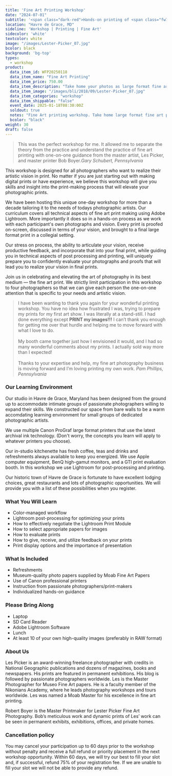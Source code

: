 ```yaml
---
title: 'Fine Art Printing Workshop'
date: "2024-07-01"
subtitle: '<span class="dark-red">Hands-on printing of <span class="fw7">your pictures</span> on our professional large-format printers.</span>'
location: "Havre de Grace, MD"
sideline: 'Workshop | Printing | Fine Art'
sidecolor: 'white'
textcolor: white
image: "/images/Lester-Picker_07.jpg"
bcolor: black
background: 'bg-top'
types:
  - workshop
product:
  data_item_id: WFP20250118
  data_item_name: "Fine Art Printing"
  data_item_price: 750.00
  data_item_description: "Take home your photos as large format fine art prints."
  data_item_image: "/images/bli/2018/09/Lester-Picker_07.jpg"
  data_item_categories: "workshop"
  data_item_shippable: "false"
  event_date: 2025-01-18T08:30:00Z
  soldout: true
  notes: "Fine Art printing workshop. Take home large format fine art prints."
  bcolor: "black"
weight: 30
draft: false
---
```

> This was the perfect workshop for me. It allowed me to separate the theory from the practice and understand the practice of fine art printing with one-on-one guidance from the master artist, Les Picker, and master printer Bob Boyer.<cite>Gary Schubert, Pennsylvania</cite>

This workshop is designed for all photographers who want to realize their artistic vision in print. No matter if you are just starting out with making digital prints or have experience, we believe this workshop will give you skills and insight into the print-making process that will elevate your photographic prints. 

We have been hosting this unique one-day workshop for more than a decade tailoring it to the needs of todays photographic artists. Our curriculum covers all technical aspects of fine art print making using Adobe Lightroom. More importantly it does so in a hands-on process as we work with each participant's own photographs and vision. Every print is proofed on-screen, discussed in terms of your vision, and brought to a final large format print in a collegial setting. 

Our stress on process, the ability to articulate your vision, receive productive feedback, and incorporate that into your final print, while guiding you in technical aspects of post processing and printing, will uniquely prepare you to confidently  evaluate your photographs and proofs that will lead you to realize your vision in final prints.

Join us in celebrating and elevating the art of photography in its best medium &mdash; the fine art print. We strictly limit participation in this workshop to four photographers so that we can give each person the one-on-one attention that is specific to your needs and artistic vision.


> I have been wanting to thank you again for your wonderful printing workshop.  You have no idea how frustrated I was, trying to prepare my prints for my first art show. I was literally at a stand-still. I had done everything except **PRINT my images!!!** I can’t thank you enough for getting me over that hurdle and helping me to move forward with what I love to do.<br><br>My booth came together just how I envisioned it would, and I had so many wonderful comments about my prints.  I actually sold way more than I expected!<br><br>Thanks to your expertise and help, my fine art photography business is moving forward and I’m loving printing my own work.<cite> Pam Phillips, Pennsylvania</cite>

### Our Learning Environment
Our studio in Havre de Grace, Maryland has been designed from the ground up to accommodate intimate groups of passionate photographers willing to expand their skills. We constructed our space from bare walls to be a warm accomdating learning environment for small groups of dedicated photographic artists.

We use multiple Canon ProGraf large format printers that use the latest archival ink technology. (Don't worry, the concepts you learn will apply to whatever printers you choose).

Our in-studio kitchenette has fresh coffee, teas and drinks and refreshments always available to keep you energized. We use Apple computer equipment, BenQ high-gamut monitors, and a GTI print evaluation booth. In this workshop we use Lightroom for post-processing and printing.

Our historic town of Havre de Grace is fortunate to have excellent lodging choices, great restaurants and lots of photographic opportunities. We will provide you with a list of these possibilities when you register.

### What You Will Learn
- Color-managed workflow
- Lightroom post-processing for optimizing your prints
- How to effectively negotiate the Lightroom Print Module
- How to select appropriate papers for images
- How to evaluate prints
- How to give, receive, and utilize feedback on your prints
- Print display options and the importance of presentation

### What Is Included
- Refreshments
- Museum-quality photo papers supplied by Moab Fine Art Papers
- Use of Canon professional printers
- Instruction from passionate photographers/print-makers
- Individualized hands-on guidance

### Please Bring Along
- Laptop
- SD Card Reader
- Adobe Lightroom Software
- Lunch
- At least 10 of your own high-quality images (preferably in RAW format)

### About Us

Les Picker is an award-winning freelance photographer with credits in National Geographic publications and dozens of magazines, books and newspapers. His prints are featured in permanent exhibitions. His blog is followed by passionate photographers worldwide. Les is the Master Photographer for Museo Fine Art papers. He is a faculty member of the Nikonians Academy, where he leads photography workshops and tours worldwide. Les was named a Moab Master for his excellence in fine art printing.

Robert Boyer is the Master Printmaker for Lester Picker Fine Art Photography. Bob’s meticulous work and dynamic prints of Les’ work can be seen in permanent exhibits, exhibitions, offices, and private homes.

### Cancellation policy 

You may cancel your participation up to 60 days prior to the workshop without penalty and receive a full refund or priority placement in the next workshop opportunity. Within 60 days, we will try our best to fill your slot and, if successful, refund 75% of your registration fee. If we are unable to fill your slot we will not be able to provide any refund.
